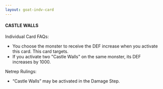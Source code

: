 ```yaml
---
layout: goat-indv-card
---
```


#### CASTLE WALLS

Individual Card FAQs:

*   You choose the monster to receive the DEF increase when you activate this card. This card targets.
*   If you activate two "Castle Walls" on the same monster, its DEF increases by 1000.

Netrep Rulings:

*   “Castle Walls” may be activated in the Damage Step.